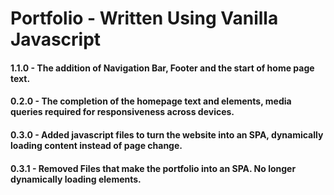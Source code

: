 # Portfolio - Written Using Vanilla Javascript

#### 1.1.0 - The addition of Navigation Bar, Footer and the start of home page text.
#### 0.2.0 - The completion of the homepage text and elements, media queries required for responsiveness across devices.
#### 0.3.0 - Added javascript files to turn the website into an SPA, dynamically loading content instead of page change.
#### 0.3.1 - Removed Files that make the portfolio into an SPA. No longer dynamically loading elements.